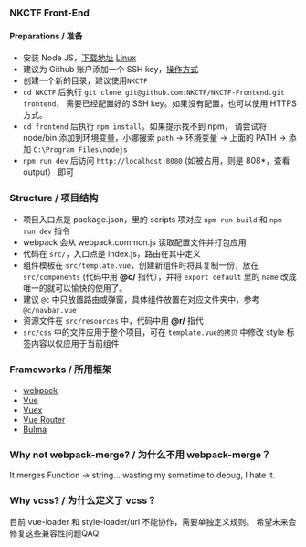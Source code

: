 ### NKCTF Front-End

#### Preparations / 准备

+ 安装 Node JS，[下载地址](https://nodejs.org/en/) [Linux](https://nodejs.org/en/download/package-manager/)
+ 建议为 Github 账户添加一个 SSH key，[操作方式](https://help.github.com/articles/connecting-to-github-with-ssh/)
+ 创建一个新的目录，建议使用`NKCTF`
+ `cd NKCTF` 后执行
`git clone git@github.com:NKCTF/NKCTF-Frontend.git frontend`，
需要已经配置好的 SSH key。如果没有配置，也可以使用 HTTPS 方式。
+ `cd frontend` 后执行 `npm install`。如果提示找不到 npm，
请尝试将 node/bin 添加到环境变量，小娜搜索 `path` -> 环境变量 -> 上面的 PATH -> 添加 `C:\Program Files\nodejs`
+ `npm run dev` 后访问 `http://localhost:8080` (如被占用，则是 808*，查看 output） 即可

### Structure / 项目结构

+ 项目入口点是 package.json，里的 scripts 项对应 `npm run build` 和 `npm run dev` 指令
+ webpack 会从 webpack.common.js 读取配置文件并打包应用
+ 代码在 `src/`，入口点是 index.js，路由在其中定义
+ 组件模板在 `src/template.vue`，创建新组件时将其复制一份，放在 `src/components` (代码中用 **@c/** 指代），并将 `export default` 里的 `name` 改成唯一的就可以愉快的使用了。
+ 建议 `@c`  中只放置路由或弹窗，具体组件放置在对应文件夹中，参考 `@c/navbar.vue`
+ 资源文件在 `src/resources` 中，代码中用 **@r/** 指代
+ `src/css` 中的文件应用于整个项目，可在 `template.vue的拷贝` 中修改 style 标签内容以仅应用于当前组件

### Frameworks / 所用框架

+ [webpack](https://webpack.js.org/)
+ [Vue](https://vuejs.org/)
+ [Vuex](https://vuex.vuejs.org/)
+ [Vue Router](https://router.vuejs.org/)
+ [Bulma](https://bulma.io/)

### Why not webpack-merge? / 为什么不用 webpack-merge？

It merges Function -> string... wasting my sometime to debug, I hate it.

### Why vcss? / 为什么定义了 vcss？

目前 vue-loader 和 style-loader/url 不能协作，需要单独定义规则。
希望未来会修复这些兼容性问题QAQ
